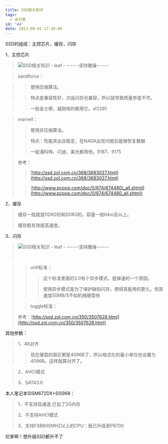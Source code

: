 ```yaml
---
title: SSD相关知识
tags:
  - 未分类
id: '44'
date: 2013-08-01 17:30:00
---
```


SSD的组成：主控芯片，缓存，闪存

  

1、主控芯片

> ![SSD相关知识 - leaf - ------坚持雅操------](http://img1.ph.126.net/PBRdzfUehbZ9lET3Tgr-cw==/6597671199518593636.jpg "SSD相关知识 - leaf - ------坚持雅操------")

>   

> sandforce：

> > 使用压缩算法。
> 
> > 特点是兼容性好，次品闪存也兼容，所以就导致质量参差不齐。

> > 一般金士顿、威刚啥的都用它。sf2281

> marvell：

> > 使用非压缩算法。
> > 
> > 特点：性能突出且稳定，在NADA出现问题后能够恢复数据
> > 
> > 一般浦科特、闪迪、美光都用他。9187、9175

> 参考：

> > [http://ssd.zol.com.cn/368/3683027.html](http://ssd.zol.com.cn/368/3683027.html)
> 
> > [http://www.pcpop.com/doc/0/674/674480\_all.shtml](http://www.pcpop.com/doc/0/674/674480_all.shtml)
> > 
> >   
> > 
> >   

2、缓存

> 缓存一般就是DDR2的和DDR3的。容量一般64m及以上。
> 
> 缓存能有效提高速度。

  

  

3、闪存

> ![SSD相关知识 - leaf - ------坚持雅操------](http://img2.ph.126.net/CGfP5pKJrW-gPi3kRTTDPQ==/1915155741639394541.png "SSD相关知识 - leaf - ------坚持雅操------")
> 
>  

> > onfi标准：

> > > 这个标准里面的2.0有个异步模式，是掉速的一个原因。
> > > 
> > > 使用异步模式是为了保护缺陷闪存，使得其能用的更久。但其速度50MB/S不如机械硬盘快

> > toggle标准：

> >   

> 参考：[http://ssd.zol.com.cn/350/3507628.html](http://ssd.zol.com.cn/350/3507628.html)

  

  

其他参数：

> 1、4K对齐

> > 现在硬盘的扇区都是4096B了，所以格式化的最小单位也设置为4096B。这样就算对齐了。

> 2、AHCI模式
> 
> 3、SATA3.0

  

  

本人笔记本SISM672DX+SIS968：

> 1、不支持双通道,已加了2G内存
> 
> 2、不支持AHCI模式
> 
> 3、支持FSB800MHZ以上的CPU：我已升级至P8700

坑爹啊！想升级SSD都升不了